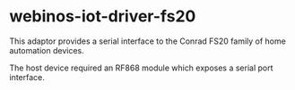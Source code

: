 webinos-iot-driver-fs20
===================

This adaptor provides a serial interface to the Conrad FS20 family of home automation devices.

The host device required an RF868 module which exposes a serial port interface.


